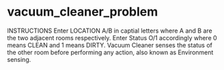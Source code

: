 # vacuum_cleaner_problem

INSTRUCTIONS
Enter LOCATION A/B in captial letters where A and B are the two adjacent rooms respectively.
Enter Status O/1 accordingly where 0 means CLEAN and 1 means DIRTY.
Vacuum Cleaner senses the status of the other room before performing any action, also known as Environment sensing.
